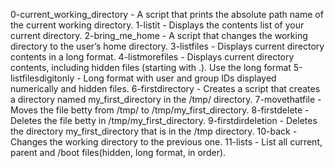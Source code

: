 0-current_working_directory - A script that prints the absolute path name of the current working directory.
1-listit - Displays the contents list of your current directory.
2-bring_me_home - A script that changes the working directory to the user’s home directory.
3-listfiles - Displays current directory contents in a long format.
4-listmorefiles - Displays current directory contents, including hidden files (starting with .). Use the long format
5-listfilesdigitonly - Long format with user and group IDs displayed numerically and hidden files.
6-firstdirectory - Creates a script that creates a directory named my_first_directory in the /tmp/ directory.
7-movethatfile - Moves the file betty from /tmp/ to /tmp/my_first_directory.
8-firstdelete - Deletes the file betty in /tmp/my_first_directory.
9-firstdirdeletion - Deletes the directory my_first_directory that is in the /tmp directory.
10-back - Changes the working directory to the previous one.
11-lists - List all current, parent and /boot files(hidden, long format, in order).
